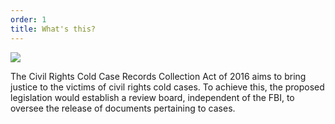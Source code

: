 ```yaml
---
order: 1
title: What's this?
---
```

<img src="https://upload.wikimedia.org/wikipedia/commons/4/4f/US_Capitol_west_side.JPG" class="img-responsive">

The Civil Rights Cold Case Records Collection Act of 2016 aims to bring justice to the victims of civil rights cold cases. To achieve this, the proposed legislation would establish a review board, independent of the FBI, to oversee the release of documents pertaining to cases.
